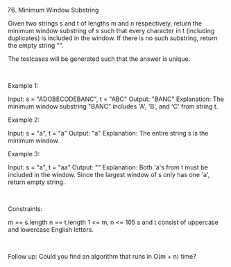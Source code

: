 76. Minimum Window Substring

Given two strings s and t of lengths m and n respectively, return the minimum window 
substring
 of s such that every character in t (including duplicates) is included in the window. If there is no such substring, return the empty string "".

The testcases will be generated such that the answer is unique.

 

Example 1:

Input: s = "ADOBECODEBANC", t = "ABC"
Output: "BANC"
Explanation: The minimum window substring "BANC" includes 'A', 'B', and 'C' from string t.


Example 2:

Input: s = "a", t = "a"
Output: "a"
Explanation: The entire string s is the minimum window.


Example 3:

Input: s = "a", t = "aa"
Output: ""
Explanation: Both 'a's from t must be included in the window.
Since the largest window of s only has one 'a', return empty string.


 

Constraints:

m == s.length
n == t.length
1 <= m, n <= 105
s and t consist of uppercase and lowercase English letters.

 

Follow up: Could you find an algorithm that runs in O(m + n) time?